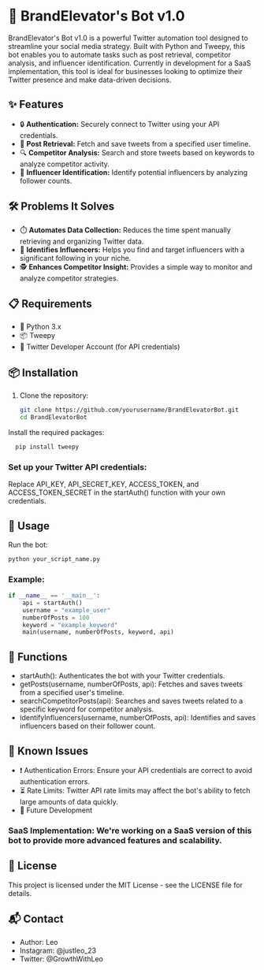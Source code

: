 # 🚀 BrandElevator's Bot v1.0

BrandElevator's Bot v1.0 is a powerful Twitter automation tool designed to streamline your social media strategy. Built with Python and Tweepy, this bot enables you to automate tasks such as post retrieval, competitor analysis, and influencer identification. Currently in development for a SaaS implementation, this tool is ideal for businesses looking to optimize their Twitter presence and make data-driven decisions.

## ✨ Features

- 🔒 **Authentication:** Securely connect to Twitter using your API credentials.
- 📝 **Post Retrieval:** Fetch and save tweets from a specified user timeline.
- 🔍 **Competitor Analysis:** Search and store tweets based on keywords to analyze competitor activity.
- 🌟 **Influencer Identification:** Identify potential influencers by analyzing follower counts.

## 🛠️ Problems It Solves

- ⏱️ **Automates Data Collection:** Reduces the time spent manually retrieving and organizing Twitter data.
- 🎯 **Identifies Influencers:** Helps you find and target influencers with a significant following in your niche.
- 🕵️ **Enhances Competitor Insight:** Provides a simple way to monitor and analyze competitor strategies.

## 📋 Requirements

- 🐍 Python 3.x
- 📦 Tweepy
- 🔑 Twitter Developer Account (for API credentials)

## 📦 Installation

1. Clone the repository:
   ```bash
   git clone https://github.com/yourusername/BrandElevatorBot.git
   cd BrandElevatorBot
Install the required packages:
```bash
  pip install tweepy
```
### Set up your Twitter API credentials:
Replace API_KEY, API_SECRET_KEY, ACCESS_TOKEN, and ACCESS_TOKEN_SECRET in the startAuth() function with your own credentials.

## 🚀 Usage

Run the bot:
```bash
python your_script_name.py
```
### Example:
```python
if __name__ == '__main__':
    api = startAuth()
    username = "example_user"
    numberOfPosts = 100
    keyword = "example_keyword"
    main(username, numberOfPosts, keyword, api)
```
## 📜 Functions

- startAuth(): Authenticates the bot with your Twitter credentials.
- getPosts(username, numberOfPosts, api): Fetches and saves tweets from a specified user's timeline.
- searchCompetitorPosts(api): Searches and saves tweets related to a specific keyword for competitor analysis.
- identifyInfluencers(username, numberOfPosts, api): Identifies and saves influencers based on their follower count.

## 🐞 Known Issues

- ❗ Authentication Errors: Ensure your API credentials are correct to avoid authentication errors.
- ⏳ Rate Limits: Twitter API rate limits may affect the bot's ability to fetch large amounts of data quickly.
- 🔮 Future Development

### SaaS Implementation: We're working on a SaaS version of this bot to provide more advanced features and scalability.

## 📄 License

This project is licensed under the MIT License - see the LICENSE file for details.

## 📬 Contact

- Author: Leo
- Instagram: @justleo_23
- Twitter: @GrowthWithLeo
